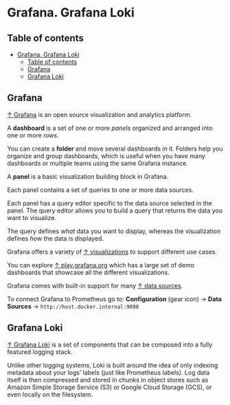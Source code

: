 # Grafana. Grafana Loki

## Table of contents

- [Grafana. Grafana Loki](#grafana-grafana-loki)
  - [Table of contents](#table-of-contents)
  - [Grafana](#grafana)
  - [Grafana Loki](#grafana-loki)

## Grafana

[↑ Grafana](https://grafana.com/grafana/) is an open source visualization and analytics platform.

A **dashboard** is a set of one or more *panels* organized and arranged into one or more *rows*.

You can create a **folder** and move several dashboards in it. Folders help you organize and group dashboards, which is useful when you have many dashboards or multiple teams using the same Grafana instance.

A **panel** is a basic visualization building block in Grafana.

Each panel contains a set of queries to one or more data sources.

Each panel has a query editor specific to the data source selected in the panel. The query editor allows you to build a query that returns the data you want to visualize.

The query defines *what* data you want to display, whereas the visualization defines *how* the data is displayed.

Grafana offers a variety of [↑ visualizations](https://grafana.com/docs/grafana/latest/panels-visualizations/visualizations) to support different use cases.

You can explore [↑ play.grafana.org](https://play.grafana.org) which has a large set of demo dashboards that showcase all the different visualizations.

Grafana comes with built-in support for many [↑ data sources](https://grafana.com/docs/grafana/latest/datasources).

To connect Grafana to Prometheus go to:
**Configuration** (gear icon) → **Data Sources** → `http://host.docker.internal:9090`

## Grafana Loki

[↑ Grafana Loki](https://grafana.com/docs/loki/latest) is a set of components that can be composed into a fully featured logging stack.

Unlike other logging systems, Loki is built around the idea of only indexing metadata about your logs’ labels (just like Prometheus labels). Log data itself is then compressed and stored in chunks in object stores such as Amazon Simple Storage Service (S3) or Google Cloud Storage (GCS), or even locally on the filesystem.
